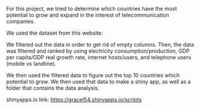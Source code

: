 For this project, we tried to determine which countries have the most
potential to grow and expand in the interest of telecommunication companies.

We used the dataset from this website:

We filtered out the data in order to get rid of empty columns.
Then, the data was filtered and ranked by using electricity consumption/production,
GDP per capita/GDP real growth rate, internet hosts/users, and telephone users (mobile vs landline).

We then used the filtered data to figure out the top 10 countries which potential
to grow. We then used that data to make a shiny app, as well as a folder that
contains the data analysis.

shinyapps.io link: https://gracel54.shinyapps.io/scripts